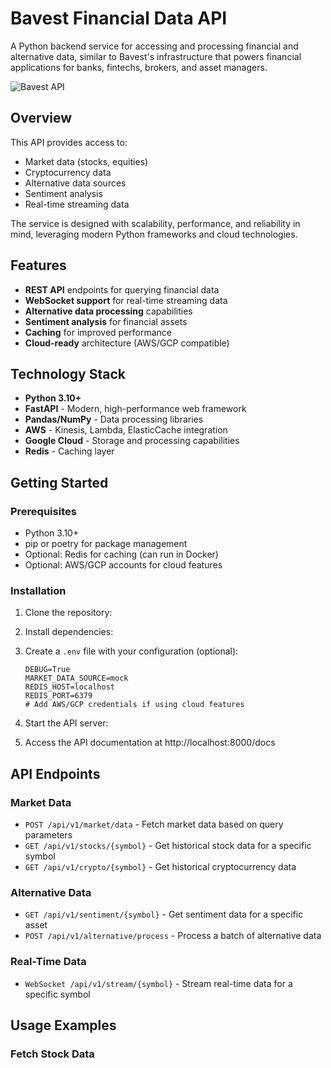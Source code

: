 # Bavest Financial Data API

A Python backend service for accessing and processing financial and alternative data, similar to Bavest's infrastructure that powers financial applications for banks, fintechs, brokers, and asset managers.

![Bavest API](https://via.placeholder.com/800x400?text=Bavest+Financial+Data+API)

## Overview

This API provides access to:
- Market data (stocks, equities)
- Cryptocurrency data
- Alternative data sources
- Sentiment analysis
- Real-time streaming data

The service is designed with scalability, performance, and reliability in mind, leveraging modern Python frameworks and cloud technologies.

## Features

- **REST API** endpoints for querying financial data
- **WebSocket support** for real-time streaming data
- **Alternative data processing** capabilities
- **Sentiment analysis** for financial assets
- **Caching** for improved performance 
- **Cloud-ready** architecture (AWS/GCP compatible)

## Technology Stack

- **Python 3.10+**
- **FastAPI** - Modern, high-performance web framework
- **Pandas/NumPy** - Data processing libraries
- **AWS** - Kinesis, Lambda, ElasticCache integration
- **Google Cloud** - Storage and processing capabilities
- **Redis** - Caching layer

## Getting Started

### Prerequisites

- Python 3.10+
- pip or poetry for package management
- Optional: Redis for caching (can run in Docker)
- Optional: AWS/GCP accounts for cloud features

### Installation

1. Clone the repository:
   

2. Install dependencies:
   

3. Create a `.env` file with your configuration (optional):
   ```
   DEBUG=True
   MARKET_DATA_SOURCE=mock
   REDIS_HOST=localhost
   REDIS_PORT=6379
   # Add AWS/GCP credentials if using cloud features
   ```

4. Start the API server:
   

5. Access the API documentation at http://localhost:8000/docs

## API Endpoints

### Market Data

- `POST /api/v1/market/data` - Fetch market data based on query parameters
- `GET /api/v1/stocks/{symbol}` - Get historical stock data for a specific symbol
- `GET /api/v1/crypto/{symbol}` - Get historical cryptocurrency data

### Alternative Data

- `GET /api/v1/sentiment/{symbol}` - Get sentiment data for a specific asset
- `POST /api/v1/alternative/process` - Process a batch of alternative data

### Real-Time Data

- `WebSocket /api/v1/stream/{symbol}` - Stream real-time data for a specific symbol

## Usage Examples

### Fetch Stock Data
